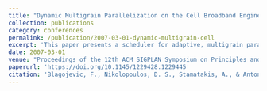 ```yaml
---
title: "Dynamic Multigrain Parallelization on the Cell Broadband Engine"
collection: publications
category: conferences
permalink: /publication/2007-03-01-dynamic-multigrain-cell
excerpt: 'This paper presents a scheduler for adaptive, multigrain parallelism on the Cell Broadband Engine, demonstrating performance improvements using layered parallelism in RAxML workloads.'
date: 2007-03-01
venue: "Proceedings of the 12th ACM SIGPLAN Symposium on Principles and Practice of Parallel Programming (PPoPP)"
paperurl: 'https://doi.org/10.1145/1229428.1229445'
citation: 'Blagojevic, F., Nikolopoulos, D. S., Stamatakis, A., & Antonopoulos, C. D. (2007). "Dynamic Multigrain Parallelization on the Cell Broadband Engine." *PPoPP \'07*, 90–100. https://doi.org/10.1145/1229428.1229445'
---
```

